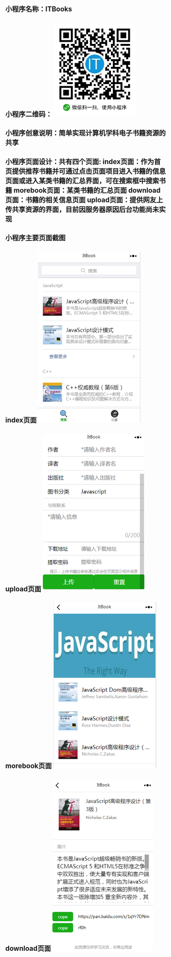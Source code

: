 小程序名称：ITBooks
---
小程序二维码：
![image](https://github.com/chenyonken/ITBooks/blob/master/images/%E5%B0%8F%E7%A8%8B%E5%BA%8F%E4%BA%8C%E7%BB%B4%E7%A0%81.jpg)
---
小程序创意说明：简单实现计算机学科电子书籍资源的共享
---
小程序页面设计：共有四个页面:
index页面：作为首页提供推荐书籍并可通过点击页面项目进入书籍的信息页面或进入某类书籍的汇总界面，可在搜索框中搜索书籍
morebook页面：某类书籍的汇总页面
download页面：书籍的相关信息页面
upload页面：提供网友上传共享资源的界面，目前因服务器原因后台功能尚未实现
---
小程序主要页面截图
---
index页面
![image](https://github.com/chenyonken/ITBooks/blob/master/images/index.PNG)
---
upload页面
![image](https://github.com/chenyonken/ITBooks/blob/master/images/upload.PNG)
---
morebook页面
![image](https://github.com/chenyonken/ITBooks/blob/master/images/morebook.PNG)
---
download页面
![image](https://github.com/chenyonken/ITBooks/blob/master/images/download.PNG)
---

 
